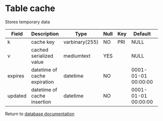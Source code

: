Table cache
===========
Stores temporary data

| Field   | Description                  | Type           | Null | Key | Default             | Extra |    
| ------- | ---------------------------- | -------------- | ---- | --- | ------------------- | ----- |    
| k       | cache key                    | varbinary(255) | NO   | PRI | NULL                |       |    
| v       | cached serialized value      | mediumtext     | YES  |     | NULL                |       |    
| expires | datetime of cache expiration | datetime       | NO   |     | 0001-01-01 00:00:00 |       |    
| updated | datetime of cache insertion  | datetime       | NO   |     | 0001-01-01 00:00:00 |       |    

Return to [database documentation](help/database)
